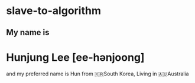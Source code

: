 # slave-to-algorithm
## My name is
# Hunjung Lee [ee-hənjoong]
and my preferred name is Hun
from 🇰🇷South Korea, Living in 🇦🇺Australia
